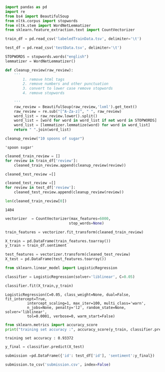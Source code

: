 

```python
import pandas as pd
import re
from bs4 import BeautifulSoup
from nltk.corpus import stopwords
from nltk.stem import WordNetLemmatizer
from sklearn.feature_extraction.text import CountVectorizer
```


```python
train_df = pd.read_csv('labeledTrainData.tsv', delimiter='\t')
```


```python
test_df = pd.read_csv('testData.tsv', delimiter='\t')
```


```python
STOPWORDS = stopwords.words("english")
lemmatizer = WordNetLemmatizer()
```


```python
def cleanup_review(raw_review):
    '''
        1. remove html tags
        2. remove numbers and other punctuation
        3. convert to lower case remove stopwords
        4. remove stopwords
        
    '''
    raw_review = BeautifulSoup(raw_review,'lxml').get_text()
    raw_review = re.sub("[^A-Za-z]", " ", raw_review)
    word_list = raw_review.lower().split()
    word_list = [word for word in word_list if not word in STOPWORDS]
    word_list = [lemmatizer.lemmatize(word) for word in word_list]
    return " ".join(word_list)
```


```python
cleanup_review("10 spoons of sugar")
```




    'spoon sugar'




```python
cleaned_train_review = []
for review in train_df['review']:
    cleaned_train_review.append(cleanup_review(review))
```


```python
cleaned_test_review =[]
```


```python
cleaned_test_review =[] 
for review in test_df['review']:
    cleaned_test_review.append(cleanup_review(review))
```


```python
len(cleaned_train_review[0])
```




    1404




```python
vectorizer  = CountVectorizer(max_features=6000,
                             stop_words=None)
```


```python
train_features = vectorizer.fit_transform(cleaned_train_review)
```


```python
X_train = pd.DataFrame(train_features.toarray())
y_train = train_df.sentiment
```


```python
test_features = vectorizer.transform(cleaned_test_review)
X_test = pd.DataFrame(test_features.toarray())
```


```python
from sklearn.linear_model import LogisticRegression
```


```python
classifier = LogisticRegression(solver='liblinear', C=0.05)
```


```python
classifier.fit(X_train,y_train)
```




    LogisticRegression(C=0.05, class_weight=None, dual=False, fit_intercept=True,
              intercept_scaling=1, max_iter=100, multi_class='warn',
              n_jobs=None, penalty='l2', random_state=None, solver='liblinear',
              tol=0.0001, verbose=0, warm_start=False)




```python
from sklearn.metrics import accuracy_score
print("training set accuracy :", accuracy_score(y_train, classifier.predict(X_train)))
```

    training set accuracy : 0.93372
    


```python
y_final = classifier.predict(X_test)
```


```python
submission =pd.DataFrame({'id': test_df['id'], 'sentiment':y_final})
```


```python
submission.to_csv('submission.csv', index=False)
```


```python

```
